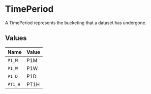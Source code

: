# TimePeriod

A TimePeriod represents the bucketing that a dataset has undergone.


## Values

| Name    | Value   |
| ------- | ------- |
| `P1_M`  | P1M     |
| `P1_W`  | P1W     |
| `P1_D`  | P1D     |
| `PT1_H` | PT1H    |